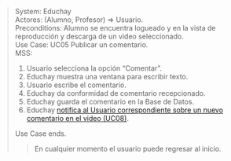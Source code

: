 > System: Educhay  
> Actores: (Alumno, Profesor) => Usuario.  
> Preconditions: Alumno se encuentra logueado y en la vista de reproducción y descarga de un video seleccionado.  
> Use Case: UC05 Publicar un comentario.  
> MSS:  
> 1. Usuario selecciona la opción “Comentar”.
> 2. Educhay muestra una ventana para escribir texto.
> 3. Usuario escribe el comentario.
> 4. Educhay da conformidad de comentario recepcionado.
> 5. Educhay guarda el comentario en la Base de Datos.
> 6. Educhay [notifica al Usuario correspondiente sobre un nuevo comentario en el video (UC08)](UC08.md).  
>  
> Use Case ends.  
>> En cualquier momento el usuario puede regresar al inicio.  
